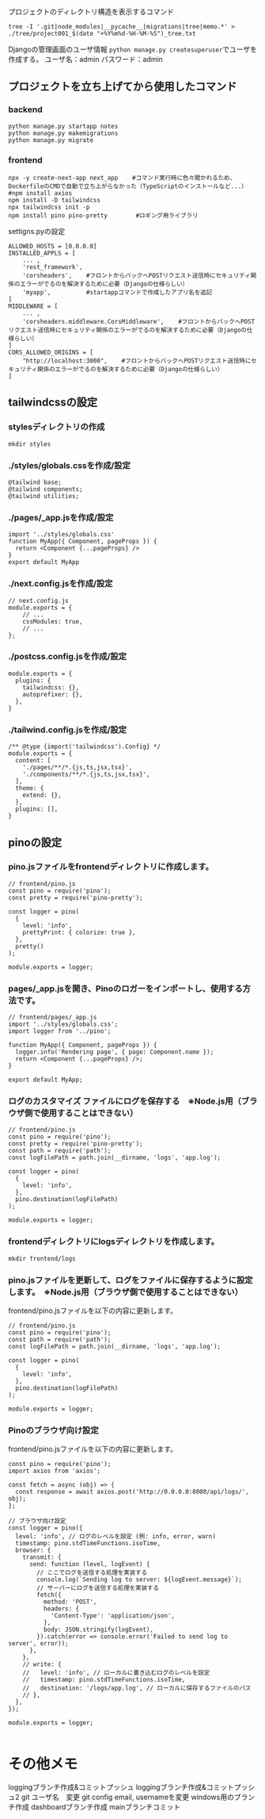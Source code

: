 プロジェクトのディレクトリ構造を表示するコマンド
```
tree -I '.git|node_modules|__pycache__|migrations|tree|memo.*' > ./tree/project001_$(date "+%Y%m%d-%H-%M-%S")_tree.txt
```

Djangoの管理画面のユーザ情報
`python manage.py createsuperuser`でユーザを作成する。
ユーザ名：admin
パスワード：admin

## プロジェクトを立ち上げてから使用したコマンド

### backend
    python manage.py startapp notes
    python manage.py makemigrations
    python manage.py migrate

### frontend
    npx -y create-next-app next_app    #コマンド実行時に色々聞かれるため、DockerfileのCMDで自動で立ち上がらなかった（TypeScriptのインストールなど...）
    #npm install axios
    npm install -D tailwindcss
    npx tailwindcss init -p
    npm install pino pino-pretty        #ロギング用ライブラリ


    
settigns.pyの設定
```
ALLOWED_HOSTS = [0.0.0.0]
INSTALLED_APPLS = [
    ... ,
    'rest_framework',
    'corsheaders',    #フロントからバックへPOSTリクエスト送信時にセキュリティ関係のエラーがでるのを解決するために必要（Djangoの仕様らしい）
    'myapp',          #startappコマンドで作成したアプリ名を追記
]
MIDDLEWARE = [
    ... ,
    'corsheaders.middleware.CorsMiddleware',    #フロントからバックへPOSTリクエスト送信時にセキュリティ関係のエラーがでるのを解決するために必要（Djangoの仕様らしい）
]
CORS_ALLOWED_ORIGINS = [
    "http://localhost:3000",    #フロントからバックへPOSTリクエスト送信時にセキュリティ関係のエラーがでるのを解決するために必要（Djangoの仕様らしい）
]
```


## tailwindcssの設定

### stylesディレクトリの作成
    mkdir styles
    
### ./styles/globals.cssを作成/設定
```
@tailwind base;
@tailwind components;
@tailwind utilities;
```

### ./pages/_app.jsを作成/設定
```
import '../styles/globals.css'
function MyApp({ Component, pageProps }) {
  return <Component {...pageProps} />
}
export default MyApp
```

### ./next.config.jsを作成/設定
```
// next.config.js
module.exports = {
    // ...
    cssModules: true,
    // ...
};
```

### ./postcss.config.jsを作成/設定
```
module.exports = {
  plugins: {
    tailwindcss: {},
    autoprefixer: {},
  },
}
```

### ./tailwind.config.jsを作成/設定
```
/** @type {import('tailwindcss').Config} */
module.exports = {
  content: [
    './pages/**/*.{js,ts,jsx,tsx}',
    './components/**/*.{js,ts,jsx,tsx}',
  ],
  theme: {
    extend: {},
  },
  plugins: [],
}
```


## pinoの設定

### pino.jsファイルをfrontendディレクトリに作成します。
```
// frontend/pino.js
const pino = require('pino');
const pretty = require('pino-pretty');

const logger = pino(
  {
    level: 'info',
    prettyPrint: { colorize: true },
  },
  pretty()
);

module.exports = logger;
```

### pages/_app.jsを開き、Pinoのロガーをインポートし、使用する方法です。
```
// frontend/pages/_app.js
import '../styles/globals.css';
import logger from '../pino';

function MyApp({ Component, pageProps }) {
  logger.info('Rendering page', { page: Component.name });
  return <Component {...pageProps} />;
}

export default MyApp;
```

### ログのカスタマイズ ファイルにログを保存する　※Node.js用（ブラウザ側で使用することはできない）
```
// frontend/pino.js
const pino = require('pino');
const pretty = require('pino-pretty');
const path = require('path');
const logFilePath = path.join(__dirname, 'logs', 'app.log');

const logger = pino(
  {
    level: 'info',
  },
  pino.destination(logFilePath)
);

module.exports = logger;
```

### frontendディレクトリにlogsディレクトリを作成します。
```
mkdir frontend/logs
```

### pino.jsファイルを更新して、ログをファイルに保存するように設定します。　※Node.js用（ブラウザ側で使用することはできない）
frontend/pino.jsファイルを以下の内容に更新します。
```
// frontend/pino.js
const pino = require('pino');
const path = require('path');
const logFilePath = path.join(__dirname, 'logs', 'app.log');

const logger = pino(
  {
    level: 'info',
  },
  pino.destination(logFilePath)
);

module.exports = logger;
```

### Pinoのブラウザ向け設定
frontend/pino.jsファイルを以下の内容に更新します。
```
const pino = require('pino');
import axios from 'axios';

const fetch = async (obj) => {
  const response = await axios.post('http://0.0.0.0:8000/api/logs/', obj);
};

// ブラウザ向け設定
const logger = pino({
  level: 'info', // ログのレベルを設定 (例: info, error, warn)
  timestamp: pino.stdTimeFunctions.isoTime,
  browser: {
    transmit: {
      send: function (level, logEvent) {
        // ここでログを送信する処理を実装する
        console.log(`Sending log to server: ${logEvent.message}`);
        // サーバーにログを送信する処理を実装する
        fetch({
          method: 'POST',
          headers: {
            'Content-Type': 'application/json',
          },
          body: JSON.stringify(logEvent),
        }).catch(error => console.error('Failed to send log to server', error));
      },
    },
    // write: {
    //   level: 'info', // ローカルに書き込むログのレベルを設定
    //   timestamp: pino.stdTimeFunctions.isoTime,
    //   destination: '/logs/app.log', // ローカルに保存するファイルのパス
    // },
  },
});

module.exports = logger;


```


# その他メモ
loggingブランチ作成&コミットプッシュ
loggingブランチ作成&コミットプッシュ2
git ユーザ名　変更
git config email, usernameを変更
windows用のブランチ作成
dashboardブランチ作成
mainブランチコミット
